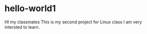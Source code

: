 # hello-world1
HI my classmates
This is my second project for Linux class
I am very intersted to learn.
